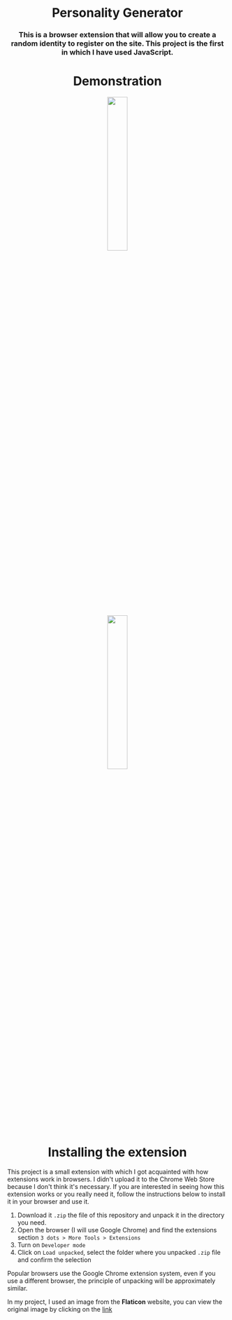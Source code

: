 <h1 align="center">Personality Generator</h1>
<h3 align="center">This is a browser extension that will allow you to create a random identity to register on the site. This project is the first in which I have used JavaScript.</h3>

<h1 align="center">Demonstration</h1>
<p align="center"><img src="https://media.discordapp.net/attachments/967792782297170062/1059473316575969300/image.png" width="30%"></p>
<p align="center"><img src="https://media.discordapp.net/attachments/967792782297170062/1059473444393209908/image.png" width="30%"></p>

<h1 align="center">Installing the extension</h1>

This project is a small extension with which I got acquainted with how extensions work in browsers. I didn't upload it to the Chrome Web Store because I don't think it's necessary. If you are interested in seeing how this extension works or you really need it, follow the instructions below to install it in your browser and use it.

1. Download it `.zip` the file of this repository and unpack it in the directory you need.
2. Open the browser (I will use Google Chrome) and find the extensions section `3 dots > More Tools > Extensions`
3. Turn on `Developer mode`
4. Click on `Load unpacked`, select the folder where you unpacked `.zip` file and confirm the selection

Popular browsers use the Google Chrome extension system, even if you use a different browser, the principle of unpacking will be approximately similar.

In my project, I used an image from the **Flaticon** website, you can view the original image by clicking on the [link](https://www.flaticon.com/free-icons/anonymous)
